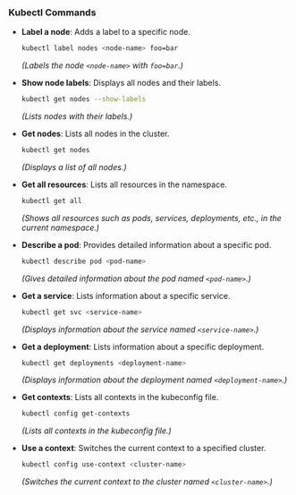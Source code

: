 ### Kubectl Commands

- **Label a node**: Adds a label to a specific node.
  ```bash
  kubectl label nodes <node-name> foo=bar
  ```
  *(Labels the node `<node-name>` with `foo=bar`.)*

- **Show node labels**: Displays all nodes and their labels.
  ```bash
  kubectl get nodes --show-labels
  ```
  *(Lists nodes with their labels.)*

- **Get nodes**: Lists all nodes in the cluster.
  ```bash
  kubectl get nodes
  ```
  *(Displays a list of all nodes.)*

- **Get all resources**: Lists all resources in the namespace.
  ```bash
  kubectl get all
  ```
  *(Shows all resources such as pods, services, deployments, etc., in the current namespace.)*

- **Describe a pod**: Provides detailed information about a specific pod.
  ```bash
  kubectl describe pod <pod-name>
  ```
  *(Gives detailed information about the pod named `<pod-name>`.)*

- **Get a service**: Lists information about a specific service.
  ```bash
  kubectl get svc <service-name>
  ```
  *(Displays information about the service named `<service-name>`.)*

- **Get a deployment**: Lists information about a specific deployment.
  ```bash
  kubectl get deployments <deployment-name>
  ```
  *(Displays information about the deployment named `<deployment-name>`.)*

- **Get contexts**: Lists all contexts in the kubeconfig file.
  ```bash
  kubectl config get-contexts
  ```
  *(Lists all contexts in the kubeconfig file.)*

- **Use a context**: Switches the current context to a specified cluster.
  ```bash
  kubectl config use-context <cluster-name>
  ```
  *(Switches the current context to the cluster named `<cluster-name>`.)*



